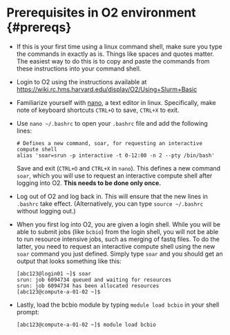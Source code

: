 # Prerequisites in O2 environment {#prereqs}

* If this is your first time using a linux command shell, make sure you type the commands in exactly as is. Things like spaces and quotes matter. The easiest way to do this is to copy and paste the commands from these instructions into your command shell.

* Login to O2 using the instructions available at https://wiki.rc.hms.harvard.edu/display/O2/Using+Slurm+Basic

* Familiarize yourself with [nano](https://www.nano-editor.org/dist/v2.2/nano.html), a text editor in linux. Specifically, make note of keyboard shortcuts `CTRL+O` to save, `CTRL+X` to exit.

* Use `nano ~/.bashrc` to open your `.bashrc` file and add the following lines:

    ```{bash, eval=FALSE}
    # Defines a new command, soar, for requesting an interactive compute shell
    alias 'soar=srun -p interactive -t 0-12:00 -n 2 --pty /bin/bash'
    ```

    Save and exit (`CTRL+O` and `CTRL+X` in `nano`). This defines a new command `soar`, which you will use to request an interactive compute shell after logging into O2. **This needs to be done only once.**
	
* Log out of O2 and log back in. This will ensure that the new lines in `.bashrc` take effect. (Alternatively, you can type `source ~/.bashrc` without logging out.)

* When you first log into O2, you are given a login shell. While you will be able to submit jobs (like `bcbio`) from the login shell, you will not be able to run resource intensive jobs, such as merging of fastq files. To do the latter, you need to request an interactive compute shell using the new `soar` command you just defined. Simply type `soar` and you should get an output that looks something like this:

    ```
    [abc123@login01 ~]$ soar
    srun: job 6094734 queued and waiting for resources
    srun: job 6094734 has been allocated resources
    [abc123@compute-a-01-02 ~]$
    ```

* Lastly, load the bcbio module by typing `module load bcbio` in your shell prompt:

    ```
    [abc123@compute-a-01-02 ~]$ module load bcbio
    ```
